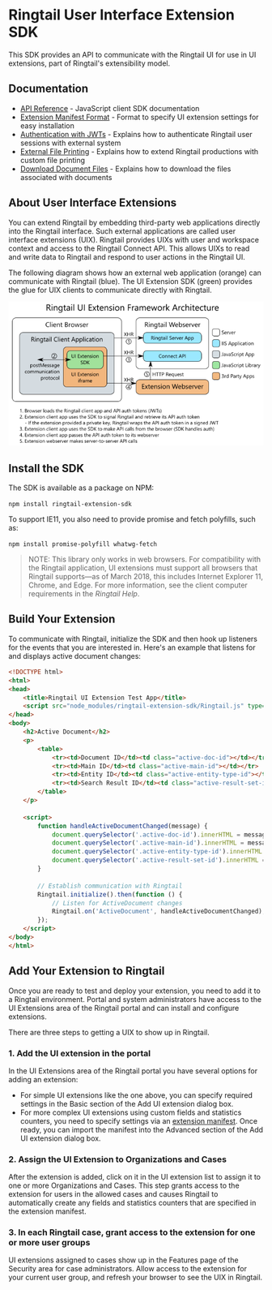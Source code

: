 # Ringtail User Interface Extension SDK
This SDK provides an API to communicate with the Ringtail UI for use in UI extensions, part of Ringtail's extensibility model.

## Documentation
- [API Reference](API.md) - JavaScript client SDK documentation
- [Extension Manifest Format](ExtensionManifest.md) - Format to specify UI extension settings for easy installation
- [Authentication with JWTs](AuthWithJWTs.md) - Explains how to authenticate Ringtail user sessions with external system
- [External File Printing](ExternalFilePrinting.md) - Explains how to extend Ringtail productions with custom file printing
- [Download Document Files](DownloadFiles.md) - Explains how to download the files associated with documents

## About User Interface Extensions
You can extend Ringtail by embedding third-party web applications directly into the Ringtail interface. Such external applications are called user interface extensions (UIX). Ringtail provides UIXs with user and workspace context and access to the Ringtail Connect API. This allows UIXs to read and write data to Ringtail and respond to user actions in the Ringtail UI.

The following diagram shows how an external web application (orange) can communicate with Ringtail (blue). The UI Extension SDK (green) provides the glue for UIX clients to communicate directly with Ringtail.

![Ringtail UI Extenstion Architecture](assets/UIExtensionArchitecture.png)

## Install the SDK
The SDK is available as a package on NPM:

`npm install ringtail-extension-sdk`

To support IE11, you also need to provide promise and fetch polyfills, such as:

`npm install promise-polyfill whatwg-fetch`

> NOTE: This library only works in web browsers. For compatibility with the Ringtail application, UI extensions must support all browsers that Ringtail supports&mdash;as of March 2018, this includes Internet Explorer 11, Chrome, and Edge. For more information, see the client computer requirements in the *Ringtail Help*.

## Build Your Extension
To communicate with Ringtail, initialize the SDK and then hook up listeners for the events that you are interested in. Here's an example that listens for and displays active document changes:

```html
<!DOCTYPE html>
<html>
<head>
    <title>Ringtail UI Extension Test App</title>
    <script src="node_modules/ringtail-extension-sdk/Ringtail.js" type="text/javascript"></script>
</head>
<body>
    <h2>Active Document</h2>
    <p>
        <table>
            <tr><td>Document ID</td><td class="active-doc-id"></td></tr>
            <tr><td>Main ID</td><td class="active-main-id"></td></tr>
            <tr><td>Entity ID</td><td class="active-entity-type-id"></td></tr>
            <tr><td>Search Result ID</td><td class="active-result-set-id"></td></tr>
        </table>
    </p>

    <script>
        function handleActiveDocumentChanged(message) {
            document.querySelector('.active-doc-id').innerHTML = message.data.documentId || '';
            document.querySelector('.active-main-id').innerHTML = message.data.mainId || '';
            document.querySelector('.active-entity-type-id').innerHTML = message.data.entityId || '';
            document.querySelector('.active-result-set-id').innerHTML = message.data.searchResultId || '';
        }

        // Establish communication with Ringtail
        Ringtail.initialize().then(function () {
            // Listen for ActiveDocument changes
            Ringtail.on('ActiveDocument', handleActiveDocumentChanged);
        });
    </script>
</body>
</html>
```

## Add Your Extension to Ringtail
Once you are ready to test and deploy your extension, you need to add it to a Ringtail environment. Portal and system administrators have access to the UI Extensions area of the Ringtail portal and can install and configure extensions.

There are three steps to getting a UIX to show up in Ringtail.

### 1. Add the UI extension in the portal
In the UI Extensions area of the Ringtail portal you have several options for adding an extension:

  - For simple UI extensions like the one above, you can specify required settings in the Basic section of the Add UI extension dialog box.
  - For more complex UI extensions using custom fields and statistics counters, you need to specify settings via an [extension manifest](ExtensionManifest.md). Once ready, you can import the manifest into the Advanced section of the Add UI extension dialog box.

### 2. Assign the UI Extension to Organizations and Cases
After the extension is added, click on it in the UI extension list to assign it to one or more Organizations and Cases. This step grants access to the extension for users in the allowed cases and causes Ringtail to automatically create any fields and statistics counters that are specified in the extension manifest.

### 3. In each Ringtail case, grant access to the extension for one or more user groups
UI extensions assigned to cases show up in the Features page of the Security area for case administrators. Allow access to the extension for your current user group, and refresh your browser to see the UIX in Ringtail.

